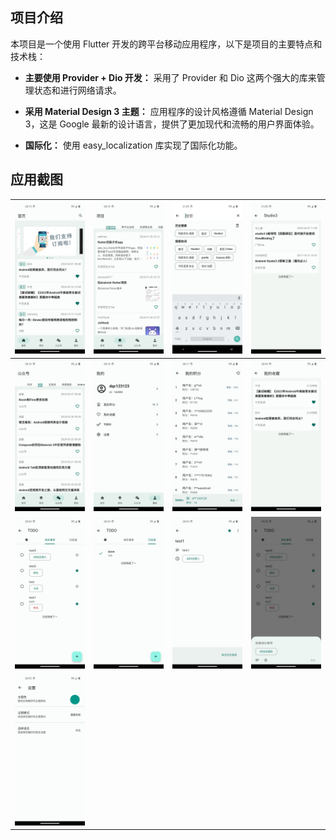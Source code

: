 ## 项目介绍

本项目是一个使用 Flutter 开发的跨平台移动应用程序，以下是项目的主要特点和技术栈：

- **主要使用 Provider + Dio 开发：** 采用了 Provider 和 Dio 这两个强大的库来管理状态和进行网络请求。

- **采用 Material Design 3 主题：** 应用程序的设计风格遵循 Material Design 3，这是 Google 最新的设计语言，提供了更加现代和流畅的用户界面体验。

- **国际化：** 使用 easy_localization 库实现了国际化功能。

## 应用截图

| ![Screenshot 1](./assets/images/1.png) | ![Screenshot 2](./assets/images/2.png) | ![Screenshot 1_1](./assets/images/1_1.png) | ![Screenshot 1_2](./assets/images/1_2.png) |
|----------------------------------------|----------------------------------------|--------------------------------------------|--------------------------------------------|
| ![Screenshot 3](./assets/images/3.png) | ![Screenshot 4](./assets/images/4.png) | ![Screenshot 5](./assets/images/5.png)     | ![Screenshot 6](./assets/images/6.png)     |
| ![Screenshot 7](./assets/images/7.png) | ![Screenshot 8](./assets/images/8.png) | ![Screenshot 9](./assets/images/9.png)     | ![Screenshot 10](./assets/images/10.png)   |
| ![Screenshot 11](./assets/images/11.png) | |                                            |                                            |